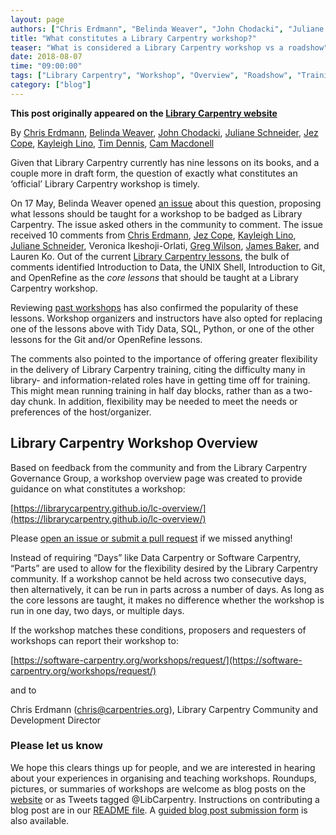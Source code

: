 ```yaml
---
layout: page
authors: ["Chris Erdmann", "Belinda Weaver", "John Chodacki", "Juliane Schneider", "Jez Cope", "Kayleigh Lino", "Tim Dennis", "Cam Macdonell"]
title: "What constitutes a Library Carpentry workshop?"
teaser: "What is considered a Library Carpentry workshop vs a roadshow"
date: 2018-08-07
time: "09:00:00"
tags: ["Library Carpentry", "Workshop", "Overview", "Roadshow", "Training", "Curriculum"]
category: ["blog"]
--- 
```


**This post originally appeared on the [Library Carpentry website](https://librarycarpentry.org)**

By [Chris Erdmann](https://twitter.com/libcce), [Belinda Weaver](https://twitter.com/cloudaus), [John Chodacki](https://twitter.com/chodacki), [Juliane Schneider](https://twitter.com/JulianeS), [Jez Cope](https://twitter.com/jezcope), [Kayleigh Lino](https://twitter.com/CuratorKay), [Tim Dennis](https://twitter.com/jt14den), [Cam Macdonell](https://twitter.com/cjmacdonell)

Given that Library Carpentry currently has nine lessons on its books, and a couple more in draft form, the 
question of exactly what constitutes an ‘official’ Library Carpentry workshop is timely. 

On 17 May, Belinda Weaver opened [an issue](https://github.com/LibraryCarpentry/governance/issues/5) about this 
question, proposing what lessons should be taught for a workshop to be badged as Library Carpentry. The issue asked others 
in the community to comment. The issue received 10 comments from [Chris Erdmann](https://twitter.com/libcce),
[Jez Cope](https://twitter.com/jezcope), [Kayleigh Lino](https://twitter.com/CuratorKay), 
[Juliane Schneider](https://twitter.com/JulianeS), Veronica Ikeshoji-Orlati,
[Greg Wilson](https://twitter.com/gvwilson), [James Baker](https://twitter.com/j_w_baker), 
and Lauren Ko. Out of the current [Library Carpentry lessons](https://librarycarpentry.org/#portfolio), the bulk 
of comments identified  Introduction to Data, the UNIX Shell, Introduction to Git, and OpenRefine as the *core lessons* 
that should be taught at a Library Carpentry workshop. 

Reviewing [past workshops](https://librarycarpentry.org/blog/2018/08/01/seventy-one-and-counting/) has also confirmed the popularity of these lessons. Workshop organizers and instructors have also opted for replacing one of the lessons above with Tidy Data, SQL, Python, or one of the other lessons for the Git and/or OpenRefine lessons. 

The comments also pointed to the importance of offering greater flexibility in the delivery of Library Carpentry training, 
citing the difficulty many in library- and information-related roles have in getting time off for training. This might mean running training in half day blocks, rather than as a two-day chunk. In addition, flexibility may be needed to meet the needs or preferences  of the host/organizer.

## Library Carpentry Workshop Overview

Based on feedback from the community and from the Library Carpentry Governance Group, a workshop overview page was created to provide guidance on what constitutes a workshop:

[https://librarycarpentry.github.io/lc-overview/](https://librarycarpentry.github.io/lc-overview/)

Please [open an issue or submit a pull request](https://github.com/LibraryCarpentry/lc-overview/blob/gh-pages/index.md) if we missed anything!

Instead of requiring “Days” like Data Carpentry or Software Carpentry, “Parts” are used to allow for the flexibility desired by the Library Carpentry community. If a workshop cannot be held across two consecutive days, then alternatively, it can be run in parts across a number of days. As long as the core lessons are taught, it makes no difference whether the workshop is run in one day, two days, or multiple days. 

If the workshop matches these conditions, proposers and requesters of workshops can report their workshop to:

[https://software-carpentry.org/workshops/request/](https://software-carpentry.org/workshops/request/)

and to 

Chris Erdmann ([chris@carpentries.org](mailto:chris@carpentries.org)), Library Carpentry Community and Development Director

### Please let us know

We hope this clears things up for people, and we are interested in hearing about your experiences in organising and teaching workshops. Roundups, pictures, or summaries of workshops are welcome as blog posts on the [website](https://libararycarpentry.org) or as Tweets tagged @LibCarpentry. Instructions on contributing a blog post are in our [README file](https://github.com/LibraryCarpentry/new-website/blob/gh-pages/README.md#blog). A [guided blog post submission form](https://goo.gl/forms/SxdL6pS1uJ4JG9Jg2) is also available.




